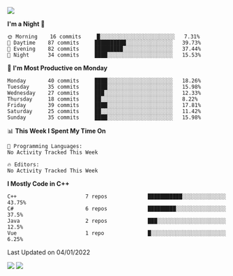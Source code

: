 ![](https://komarev.com/ghpvc/?username=lilpidgey&color=red)
<!--START_SECTION:waka-->
**I'm a Night 🦉** 

```text
🌞 Morning    16 commits     █░░░░░░░░░░░░░░░░░░░░░░░░   7.31% 
🌆 Daytime    87 commits     ██████████░░░░░░░░░░░░░░░   39.73% 
🌃 Evening    82 commits     █████████░░░░░░░░░░░░░░░░   37.44% 
🌙 Night      34 commits     ████░░░░░░░░░░░░░░░░░░░░░   15.53%

```
📅 **I'm Most Productive on Monday** 

```text
Monday       40 commits     ████░░░░░░░░░░░░░░░░░░░░░   18.26% 
Tuesday      35 commits     ████░░░░░░░░░░░░░░░░░░░░░   15.98% 
Wednesday    27 commits     ███░░░░░░░░░░░░░░░░░░░░░░   12.33% 
Thursday     18 commits     ██░░░░░░░░░░░░░░░░░░░░░░░   8.22% 
Friday       39 commits     ████░░░░░░░░░░░░░░░░░░░░░   17.81% 
Saturday     25 commits     ██░░░░░░░░░░░░░░░░░░░░░░░   11.42% 
Sunday       35 commits     ████░░░░░░░░░░░░░░░░░░░░░   15.98%

```


📊 **This Week I Spent My Time On** 

```text
💬 Programming Languages: 
No Activity Tracked This Week

🔥 Editors: 
No Activity Tracked This Week

```

**I Mostly Code in C++** 

```text
C++                      7 repos             ███████████░░░░░░░░░░░░░░   43.75% 
C#                       6 repos             █████████░░░░░░░░░░░░░░░░   37.5% 
Java                     2 repos             ███░░░░░░░░░░░░░░░░░░░░░░   12.5% 
Vue                      1 repo              █░░░░░░░░░░░░░░░░░░░░░░░░   6.25%

```



 Last Updated on 04/01/2022
<!--END_SECTION:waka-->
![](https://hit.yhype.me/github/profile?user_id=42968544)
![](https://komarev.com/ghpvc/?lilpidgey)
